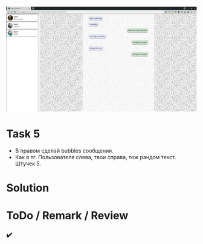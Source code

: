 ![5](https://github.com/makhnanov/telegram-bot-support-platform/blob/main/lessons/5/img.png)

# Task 5
- В правом сделай bubbles сообщения.
- Как в тг. Пользователя слева, твои справа, тож рандом текст. Штучек 5.

# Solution

# ToDo / Remark / Review
### :heavy_check_mark:
